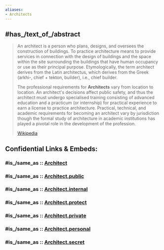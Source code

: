 ```yaml
---
aliases:
- Architects
---
```


## #has_/text_of_/abstract 

> An architect is a person who plans, designs, and oversees the construction of buildings. To practice architecture means to provide services in connection with the design of buildings and the space within the site surrounding the buildings that have human occupancy or use as their principal purpose. Etymologically, the term architect derives from the Latin architectus, which derives from the Greek (arkhi-, chief + tekton, builder), i.e., chief builder.
>
> The professional requirements for **Architects** vary from location to location. An architect's decisions affect public safety, and thus the architect must undergo specialised training consisting of advanced education and a practicum (or internship) for practical experience to earn a license to practice architecture. Practical, technical, and academic requirements for becoming an architect vary by jurisdiction though the formal study of architecture in academic institutions has played a pivotal role in the development of the profession.
>
> [Wikipedia](https://en.wikipedia.org/wiki/Architect) 


## Confidential Links & Embeds: 

### #is_/same_as :: [Architect](Architect.md) 

### #is_/same_as :: [Architect.public](/_public/Technology/Construction/Architecture/Architect.public.md) 

### #is_/same_as :: [Architect.internal](/_internal/Technology/Construction/Architecture/Architect.internal.md) 

### #is_/same_as :: [Architect.protect](/_protect/Technology/Construction/Architecture/Architect.protect.md) 

### #is_/same_as :: [Architect.private](/_private/Technology/Construction/Architecture/Architect.private.md) 

### #is_/same_as :: [Architect.personal](/_personal/Technology/Construction/Architecture/Architect.personal.md) 

### #is_/same_as :: [Architect.secret](/_secret/Technology/Construction/Architecture/Architect.secret.md)


